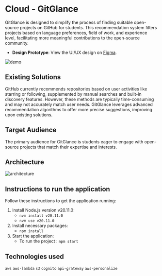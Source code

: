 # Cloud - GitGlance
GitGlance is designed to simplify the process of finding suitable open-source projects on GitHub for students. This recommendation system filters projects based on language preferences, field of work, and experience level, facilitating more meaningful contributions to the open-source community.


- **Design Prototype**: View the UI/UX design on [Figma](https://www.figma.com/proto/jl6LcC9ho3Qq4WdBqbciZz/CCBD?type=design&node-id=2-597&t=fka5RyfogUtxQxLL-0&scaling=scale-down&page-id=0%3A1&starting-point-node-id=2%3A597).

![demo](/demo/demo.gif)


## Existing Solutions
GitHub currently recommends repositories based on user activities like starring or following, supplemented by manual searches and built-in discovery features. However, these methods are typically time-consuming and may not accurately match user needs. GitGlance leverages advanced recommendation algorithms to offer more precise suggestions, improving upon existing solutions.


## Target Audience
The primary audience for GitGlance is students eager to engage with open-source projects that match their expertise and interests.


## Architecture
![architecture](/demo/architecture.png)


## Instructions to run the application
Follow these instructions to get the application running:
1. Install Node.js version v20.11.0:
   - `nvm install v20.11.0`
   - `nvm use v20.11.0`
2. Install necessary packages:
   - `npm install`
3. Start the application:
   - To run the project : `npm start`


## Technologies used
`aws` `aws-lambda` `s3` `cognito` `api-grateway` `aws-personalize`
